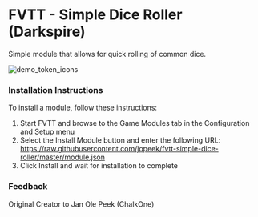 # FVTT - Simple Dice Roller (Darkspire)

Simple module that allows for quick rolling of common dice.

![demo_token_icons](https://thumbs.gfycat.com/ReadySkeletalAnteater-size_restricted.gif)

### Installation Instructions

To install a module, follow these instructions:

1. Start FVTT and browse to the Game Modules tab in the Configuration and Setup menu
2. Select the Install Module button and enter the following URL: https://raw.githubusercontent.com/jopeek/fvtt-simple-dice-roller/master/module.json
3. Click Install and wait for installation to complete 

### Feedback

Original Creator to Jan Ole Peek (ChalkOne)